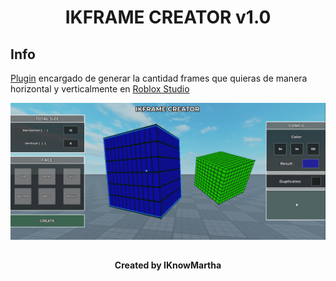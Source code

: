 <h1 align="center">IKFRAME CREATOR v1.0</h1>

## Info

<a href="https://create.roblox.com/docs/studio/plugins">Plugin</a> encargado de generar la cantidad frames que quieras de manera horizontal y verticalmente en <a href="https://create.roblox.com/">Roblox Studio</a>

<img src="/example.png" alt="example">

##

<h4 align="center">Created by IKnowMartha</h1>
